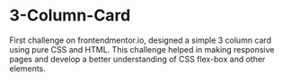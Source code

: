 # 3-Column-Card
First challenge on frontendmentor.io, designed a simple 3 column card using pure CSS and HTML.
This challenge helped in making responsive pages and develop a better understanding of CSS flex-box and other elements.
